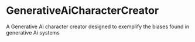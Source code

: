 # GenerativeAiCharacterCreator
 A Generative Ai character creator designed to exemplify the biases found in generative Ai systems
